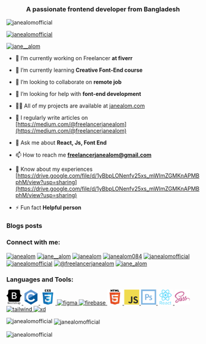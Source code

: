 <h3 align="center">A passionate frontend developer from Bangladesh</h3>

<p align="left"> <img src="https://komarev.com/ghpvc/?username=janealomofficial&label=Profile%20views&color=0e75b6&style=flat" alt="janealomofficial" /> </p>

<p align="left"> <a href="https://github.com/ryo-ma/github-profile-trophy"><img src="https://github-profile-trophy.vercel.app/?username=janealomofficial" alt="janealomofficial" /></a> </p>

<p align="left"> <a href="https://twitter.com/jane__alom" target="blank"><img src="https://img.shields.io/twitter/follow/jane__alom?logo=twitter&style=for-the-badge" alt="jane__alom" /></a> </p>

- 🔭 I’m currently working on Freelancer **at fiverr**

- 🌱 I’m currently learning **Creative Font-End course**

- 👯 I’m looking to collaborate on **remote job**

- 🤝 I’m looking for help with **font-end development**

- 👨‍💻 All of my projects are available at [janealom.com](janealom.com)

- 📝 I regularly write articles on [https://medium.com/@freelancerjanealom](https://medium.com/@freelancerjanealom)

- 💬 Ask me about **React, Js, Font End**

- 📫 How to reach me **freelancerjanealom@gmail.com**

- 📄 Know about my experiences [https://drive.google.com/file/d/1yBbpLONenfv25xs_mWImZGMKnAPMBphM/view?usp=sharing](https://drive.google.com/file/d/1yBbpLONenfv25xs_mWImZGMKnAPMBphM/view?usp=sharing)

- ⚡ Fun fact **Helpful person**

### Blogs posts
<!-- BLOG-POST-LIST:START -->
<!-- BLOG-POST-LIST:END -->

<h3 align="left">Connect with me:</h3>
<p align="left">
<a href="https://dev.to/janealom" target="blank"><img align="center" src="https://raw.githubusercontent.com/rahuldkjain/github-profile-readme-generator/master/src/images/icons/Social/devto.svg" alt="janealom" height="30" width="40" /></a>
<a href="https://twitter.com/jane__alom" target="blank"><img align="center" src="https://raw.githubusercontent.com/rahuldkjain/github-profile-readme-generator/master/src/images/icons/Social/twitter.svg" alt="jane__alom" height="30" width="40" /></a>
<a href="https://linkedin.com/in/janealom" target="blank"><img align="center" src="https://raw.githubusercontent.com/rahuldkjain/github-profile-readme-generator/master/src/images/icons/Social/linked-in-alt.svg" alt="janealom" height="30" width="40" /></a>
<a href="https://fb.com/janealom084" target="blank"><img align="center" src="https://raw.githubusercontent.com/rahuldkjain/github-profile-readme-generator/master/src/images/icons/Social/facebook.svg" alt="janealom084" height="30" width="40" /></a>
<a href="https://instagram.com/janealomofficial" target="blank"><img align="center" src="https://raw.githubusercontent.com/rahuldkjain/github-profile-readme-generator/master/src/images/icons/Social/instagram.svg" alt="janealomofficial" height="30" width="40" /></a>
<a href="https://www.behance.net/janealomofficial" target="blank"><img align="center" src="https://raw.githubusercontent.com/rahuldkjain/github-profile-readme-generator/master/src/images/icons/Social/behance.svg" alt="janealomofficial" height="30" width="40" /></a>
<a href="https://medium.com/@freelancerjanealom" target="blank"><img align="center" src="https://raw.githubusercontent.com/rahuldkjain/github-profile-readme-generator/master/src/images/icons/Social/medium.svg" alt="@freelancerjanealom" height="30" width="40" /></a>
<a href="https://www.youtube.com/c/jane_alom" target="blank"><img align="center" src="https://raw.githubusercontent.com/rahuldkjain/github-profile-readme-generator/master/src/images/icons/Social/youtube.svg" alt="jane_alom" height="30" width="40" /></a>
</p>

<h3 align="left">Languages and Tools:</h3>
<p align="left"> <a href="https://getbootstrap.com" target="_blank" rel="noreferrer"> <img src="https://raw.githubusercontent.com/devicons/devicon/master/icons/bootstrap/bootstrap-plain-wordmark.svg" alt="bootstrap" width="40" height="40"/> </a> <a href="https://www.cprogramming.com/" target="_blank" rel="noreferrer"> <img src="https://raw.githubusercontent.com/devicons/devicon/master/icons/c/c-original.svg" alt="c" width="40" height="40"/> </a> <a href="https://www.w3schools.com/css/" target="_blank" rel="noreferrer"> <img src="https://raw.githubusercontent.com/devicons/devicon/master/icons/css3/css3-original-wordmark.svg" alt="css3" width="40" height="40"/> </a> <a href="https://www.figma.com/" target="_blank" rel="noreferrer"> <img src="https://www.vectorlogo.zone/logos/figma/figma-icon.svg" alt="figma" width="40" height="40"/> </a> <a href="https://firebase.google.com/" target="_blank" rel="noreferrer"> <img src="https://www.vectorlogo.zone/logos/firebase/firebase-icon.svg" alt="firebase" width="40" height="40"/> </a> <a href="https://www.w3.org/html/" target="_blank" rel="noreferrer"> <img src="https://raw.githubusercontent.com/devicons/devicon/master/icons/html5/html5-original-wordmark.svg" alt="html5" width="40" height="40"/> </a> <a href="https://developer.mozilla.org/en-US/docs/Web/JavaScript" target="_blank" rel="noreferrer"> <img src="https://raw.githubusercontent.com/devicons/devicon/master/icons/javascript/javascript-original.svg" alt="javascript" width="40" height="40"/> </a> <a href="https://www.photoshop.com/en" target="_blank" rel="noreferrer"> <img src="https://raw.githubusercontent.com/devicons/devicon/master/icons/photoshop/photoshop-line.svg" alt="photoshop" width="40" height="40"/> </a> <a href="https://reactjs.org/" target="_blank" rel="noreferrer"> <img src="https://raw.githubusercontent.com/devicons/devicon/master/icons/react/react-original-wordmark.svg" alt="react" width="40" height="40"/> </a> <a href="https://sass-lang.com" target="_blank" rel="noreferrer"> <img src="https://raw.githubusercontent.com/devicons/devicon/master/icons/sass/sass-original.svg" alt="sass" width="40" height="40"/> </a> <a href="https://tailwindcss.com/" target="_blank" rel="noreferrer"> <img src="https://www.vectorlogo.zone/logos/tailwindcss/tailwindcss-icon.svg" alt="tailwind" width="40" height="40"/> </a> <a href="https://www.adobe.com/products/xd.html" target="_blank" rel="noreferrer"> <img src="https://cdn.worldvectorlogo.com/logos/adobe-xd.svg" alt="xd" width="40" height="40"/> </a> </p>

<p><img align="left" src="https://github-readme-stats.vercel.app/api/top-langs?username=janealomofficial&show_icons=true&locale=en&layout=compact" alt="janealomofficial" /></p>

<p>&nbsp;<img align="center" src="https://github-readme-stats.vercel.app/api?username=janealomofficial&show_icons=true&locale=en" alt="janealomofficial" /></p>

<p><img align="center" src="https://github-readme-streak-stats.herokuapp.com/?user=janealomofficial&" alt="janealomofficial" /></p>
